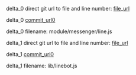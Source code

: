 delta_0 direct git url to file and line number: [file_url](https://www.github.com/nkjm/bot-express/commit/76c36ce5f1f1606b48c1d7edbb3297db6025752d/#diff-4d4bea1db8f881f467f301d9f16fea4025e0416a50e2725c151f22ee691a619dL66)

delta_0 [commit_url0](https://www.github.com/nkjm/bot-express/commit/76c36ce5f1f1606b48c1d7edbb3297db6025752d)

delta_0 filename: module/messenger/line.js



delta_1 direct git url to file and line number: [file_url](https://www.github.com/boybundit/linebot/commit/10887c63aefedb5cceae21102b4d36400da69b2d/#diff-ef30f171439820276eed89888f50ab2be80f2ac248ac152b90ed5ae83f100841L33)

delta_1 [commit_url0](https://www.github.com/boybundit/linebot/commit/10887c63aefedb5cceae21102b4d36400da69b2d)

delta_1 filename: lib/linebot.js



